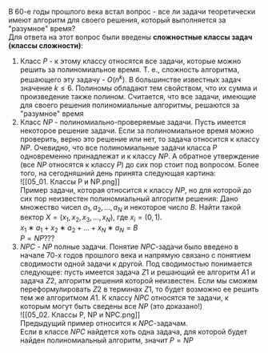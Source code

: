 В 60-е годы прошлого века встал вопрос - все ли задачи теоретически имеют алгоритм для своего решения, который выполняется за "разумное" время?  
Для ответа на этот вопрос были введены **сложностные классы задач (классы сложности)**:  
1. Класс $P$ - к этому классу относятся все задачи, которые можно решить за полиномиальное время. Т. е., сложность алгоритма, решающего эту задачу - $O(n^k)$. В большинстве известных задач значение $k≤6$. Полиномы обладают тем свойством, что их сумма и произведение также полином. Считается, что все задачи, имеющие для своего решения полиномиальные алгоритмы, решаются за "разумное" время
2. Класс $NP$ - полиномиально-проверяемые задачи. Пусть имеется некоторое решение задачи. Если за полиномиальное время можно проверить, верно это решение или нет, то задача относится к классу $NP$. Очевидно, что все полиномиальные задачи класса $P$ одновременно принадлежат и к классу $NP$. А обратное утверждение (все $NP$ относятся к классу $P$) до сих пор стоит под вопросом. Более того, на сегодняшний день принята следующая картина:  
![[05_01. Классы P и NP.png]]  
Пример задачи, которая относится к классу $NP$, но для которой до сих пор неизвестен полиномиальный алгоритм решения: Дано множество чисел $a_1, a_2, ..., a_N$ и некоторое число $B$. Найти такой вектор $X = (x_1, x_2, x_3, ..., x_N)$, где $x_i=(0,1)$.  
$x_1∗a_1 + x_2∗a_2 + ... + x_N∗a_N=B$  
$P=NP???$ 
3. $NPC$ - $NP$ полные задачи. Понятие $NPC$-задачи было введено в начале 70-х годов прошлого века и напрямую связано с понятием сводимости одной задачи к другой. Под сводимостью понимается следующее: пусть имеется задача $Z1$ и решающий ее алгоритм $A1$ и задача $Z2$, алгоритм решения которой неизвестен. Если мы сможем переформулировать $Z2$ в терминах $Z1$, то будет возможно ее решить тем же алгоритмом $A1$. К классу $NPC$ относятся те задачи, к которым могут быть сведены все $NP$ (это доказано!)  
![[05_02. Классы P, NP и NPC.png]]  
Предыдущий пример относится к $NPC$-задачам.  
Если в классе $NPC$ найдется хоть одна задача, для которой будет найден полиномиальный алгоритм, значит $P=NP$